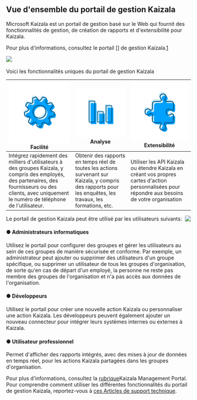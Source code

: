 ## <a name="kaizala-management-portal-overview"></a>Vue d'ensemble du portail de gestion Kaizala

Microsoft Kaizala est un portail de gestion basé sur le Web qui fournit des fonctionnalités de gestion, de création de rapports et d'extensibilité pour Kaizala.

 Pour plus d'informations, consultez le portail [] de gestion Kaizala.[1] 

[1]: https://manage.kaiza.la/

![](Images/Managment%20Portal.png)

Voici les fonctionnalités uniques du portail de gestion Kaizala 

| <a href="https://support.office.com/en-us/article/kaizala-groups-858bead0-f99b-4215-83c6-b8812bbe3edd?ui=en-US&rs=en-US&ad=US ">![](Images/Manageability.png)</a>Facilité | <a href="https://support.office.com/en-us/article/kaizala-reports-93e22838-5c18-4181-8d12-eca6c0b4019c?ui=en-US&rs=en-US&ad=US">![](Images/Analytics.png)</a>Analyse |<a href="https://docs.microsoft.com/en-us/kaizala/connectors/setup"> ![](Images/Extensibilty.png) </a> Extensibilité |
| ------------- | ------------- |------------- |
| Intégrez rapidement des milliers d'utilisateurs à des groupes Kaizala, y compris des employés, des partenaires, des fournisseurs ou des clients, avec uniquement le numéro de téléphone de l'utilisateur.|Obtenir des rapports en temps réel de toutes les actions survenant sur Kaizala, y compris des rapports pour les enquêtes, les travaux, les formations, etc. |Utiliser les API Kaizala ou étendre Kaizala en créant vos propres cartes d'action personnalisées pour répondre aux besoins de votre organisation|

Le portail de gestion Kaizala peut être utilisé par les utilisateurs suivants: <img align="right" src="Images/IT%20Administrator.PNG">

#### <a name="----it-administrators"></a>● Administrateurs informatiques
Utilisez le portail pour configurer des groupes et gérer les utilisateurs au sein de ces groupes de manière sécurisée et conforme. Par exemple, un administrateur peut ajouter ou supprimer des utilisateurs d'un groupe spécifique, ou supprimer un utilisateur de tous les groupes d'organisation, de sorte qu'en cas de départ d'un employé, la personne ne reste pas membre des groupes de l'organisation et n'a pas accès aux données de l'organisation.
#### <a name="----developers"></a>● Développeurs
Utilisez le portail pour créer une nouvelle action Kaizala ou personnaliser une action Kaizala. Les développeurs peuvent également ajouter un nouveau connecteur pour intégrer leurs systèmes internes ou externes à Kaizala.
#### <a name="----business-user"></a>● Utilisateur professionnel
Permet d'afficher des rapports intégrés, avec des mises à jour de données en temps réel, pour les actions Kaizala partagées dans les groupes d'organisation.

Pour plus d'informations, consultez la [rubrique](https://manage.kaiza.la/)Kaizala Management Portal. Pour comprendre comment utiliser les différentes fonctionnalités du portail de gestion Kaizala, reportez-vous à [ces Articles de support technique](https://support.office.com/en-us/article/About-Kaizala-Management-Portal-2046ddba-06fb-49c9-b6d6-a4777e8a556f?ui=en-US&rs=en-IN&ad=IN).
